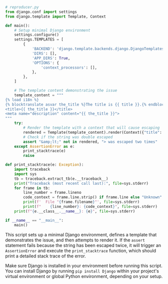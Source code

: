 ```python
# reproducer.py
from django.conf import settings
from django.template import Template, Context

def main():
    # Setup minimal Django environment
    settings.configure()
    settings.TEMPLATES = [
        {
            'BACKEND': 'django.template.backends.django.DjangoTemplates',
            'DIRS': [],
            'APP_DIRS': True,
            'OPTIONS': {
                'context_processors': [],
            },
        },
    ]

    # The template content demonstrating the issue
    template_content = """
{% load i18n %}
{% blocktranslate asvar the_title %}The title is {{ title }}.{% endblocktranslate %}
<title>{{ the_title }}</title>
<meta name="description" content="{{ the_title }}">
"""
    try:
        # Render the template with a context that will cause escaping
        rendered = Template(template_content).render(Context({"title": "<>& Title"}))
        # Check if the string was double escaped
        assert "&amp;lt;" not in rendered, "> was escaped two times"
    except AssertionError as e:
        print_stacktrace(e)
        raise

def print_stacktrace(e: Exception):
    import traceback
    import sys
    tb = traceback.extract_tb(e.__traceback__)
    print("Traceback (most recent call last):", file=sys.stderr)
    for frame in tb:
        line_number = frame.lineno
        code_context = frame.line.strip() if frame.line else "Unknown"
        print(f'  File "{frame.filename}"', file=sys.stderr)
        print(f"    {line_number}: {code_context}", file=sys.stderr)
    print(f"{e.__class__.__name__}: {e}", file=sys.stderr)

if __name__ == "__main__":
    main()
```

This script sets up a minimal Django environment, defines a template that demonstrates the issue, and then attempts to render it. If the `assert` statement fails because the string has been escaped twice, it will trigger an `AssertionError` and execute the `print_stacktrace` function, which should print a detailed stack trace of the error.

Make sure Django is installed in your environment before running this script. You can install Django by running `pip install Django` within your project's virtual environment or global Python environment, depending on your setup.